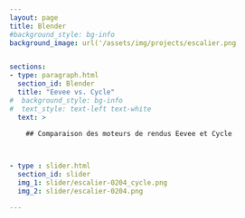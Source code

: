 ```yaml
---
layout: page
title: Blender
#background_style: bg-info
background_image: url('/assets/img/projects/escalier.png


sections:
- type: paragraph.html
  section_id: Blender
  title: "Eevee vs. Cycle"
#  background_style: bg-info
#  text_style: text-left text-white
  text: >

    ## Comparaison des moteurs de rendus Eevee et Cycle

    

- type : slider.html
  section_id: slider
  img_1: slider/escalier-0204_cycle.png
  img_2: slider/escalier-0204.png

---
```

